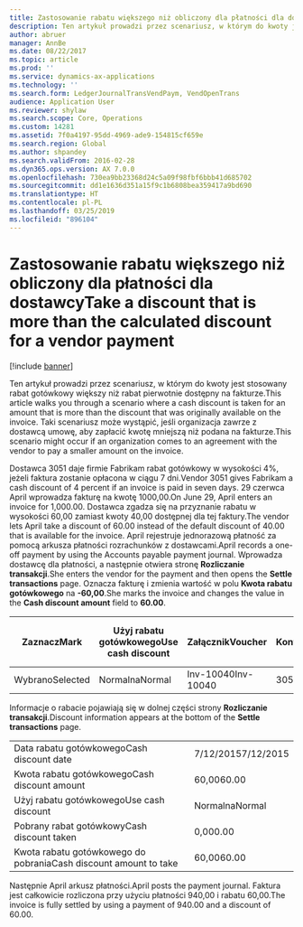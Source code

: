 ```yaml
---
title: Zastosowanie rabatu większego niż obliczony dla płatności dla dostawcy
description: Ten artykuł prowadzi przez scenariusz, w którym do kwoty jest stosowany rabat gotówkowy większy niż rabat pierwotnie dostępny na fakturze. Taki scenariusz może wystąpić, jeśli organizacja zawrze z dostawcą umowę, aby zapłacić kwotę mniejszą niż podana na fakturze.
author: abruer
manager: AnnBe
ms.date: 08/22/2017
ms.topic: article
ms.prod: ''
ms.service: dynamics-ax-applications
ms.technology: ''
ms.search.form: LedgerJournalTransVendPaym, VendOpenTrans
audience: Application User
ms.reviewer: shylaw
ms.search.scope: Core, Operations
ms.custom: 14281
ms.assetid: 7f0a4197-95dd-4969-ade9-154815cf659e
ms.search.region: Global
ms.author: shpandey
ms.search.validFrom: 2016-02-28
ms.dyn365.ops.version: AX 7.0.0
ms.openlocfilehash: 730ea9bb23368d24c5a09f98fbf6bbb41d685702
ms.sourcegitcommit: dd1e1636d351a15f9c1b6808bea359417a9bd690
ms.translationtype: HT
ms.contentlocale: pl-PL
ms.lasthandoff: 03/25/2019
ms.locfileid: "896104"
---
```

# <a name="take-a-discount-that-is-more-than-the-calculated-discount-for-a-vendor-payment"></a><span data-ttu-id="56ed4-104">Zastosowanie rabatu większego niż obliczony dla płatności dla dostawcy</span><span class="sxs-lookup"><span data-stu-id="56ed4-104">Take a discount that is more than the calculated discount for a vendor payment</span></span>

[!include [banner](../includes/banner.md)]

<span data-ttu-id="56ed4-105">Ten artykuł prowadzi przez scenariusz, w którym do kwoty jest stosowany rabat gotówkowy większy niż rabat pierwotnie dostępny na fakturze.</span><span class="sxs-lookup"><span data-stu-id="56ed4-105">This article walks you through a scenario where a cash discount is taken for an amount that is more than the discount that was originally available on the invoice.</span></span> <span data-ttu-id="56ed4-106">Taki scenariusz może wystąpić, jeśli organizacja zawrze z dostawcą umowę, aby zapłacić kwotę mniejszą niż podana na fakturze.</span><span class="sxs-lookup"><span data-stu-id="56ed4-106">This scenario might occur if an organization comes to an agreement with the vendor to pay a smaller amount on the invoice.</span></span> 

<span data-ttu-id="56ed4-107">Dostawca 3051 daje firmie Fabrikam rabat gotówkowy w wysokości 4%, jeżeli faktura zostanie opłacona w ciągu 7 dni.</span><span class="sxs-lookup"><span data-stu-id="56ed4-107">Vendor 3051 gives Fabrikam a cash discount of 4 percent if an invoice is paid in seven days.</span></span> <span data-ttu-id="56ed4-108">29 czerwca April wprowadza fakturę na kwotę 1000,00.</span><span class="sxs-lookup"><span data-stu-id="56ed4-108">On June 29, April enters an invoice for 1,000.00.</span></span> <span data-ttu-id="56ed4-109">Dostawca zgadza się na przyznanie rabatu w wysokości 60,00 zamiast kwoty 40,00 dostępnej dla tej faktury.</span><span class="sxs-lookup"><span data-stu-id="56ed4-109">The vendor lets April take a discount of 60.00 instead of the default discount of 40.00 that is available for the invoice.</span></span> <span data-ttu-id="56ed4-110">April rejestruje jednorazową płatność za pomocą arkusza płatności rozrachunków z dostawcami.</span><span class="sxs-lookup"><span data-stu-id="56ed4-110">April records a one-off payment by using the Accounts payable payment journal.</span></span> <span data-ttu-id="56ed4-111">Wprowadza dostawcę dla płatności, a następnie otwiera stronę **Rozliczanie transakcji**.</span><span class="sxs-lookup"><span data-stu-id="56ed4-111">She enters the vendor for the payment and then opens the **Settle transactions** page.</span></span> <span data-ttu-id="56ed4-112">Oznacza fakturę i zmienia wartość w polu **Kwota rabatu gotówkowego** na **-60,00**.</span><span class="sxs-lookup"><span data-stu-id="56ed4-112">She marks the invoice and changes the value in the **Cash discount amount** field to **60.00**.</span></span>

| <span data-ttu-id="56ed4-113">Zaznacz</span><span class="sxs-lookup"><span data-stu-id="56ed4-113">Mark</span></span>     | <span data-ttu-id="56ed4-114">Użyj rabatu gotówkowego</span><span class="sxs-lookup"><span data-stu-id="56ed4-114">Use cash discount</span></span> | <span data-ttu-id="56ed4-115">Załącznik</span><span class="sxs-lookup"><span data-stu-id="56ed4-115">Voucher</span></span>   | <span data-ttu-id="56ed4-116">Konto</span><span class="sxs-lookup"><span data-stu-id="56ed4-116">Account</span></span> | <span data-ttu-id="56ed4-117">Data</span><span class="sxs-lookup"><span data-stu-id="56ed4-117">Date</span></span>      | <span data-ttu-id="56ed4-118">Data wymagalności</span><span class="sxs-lookup"><span data-stu-id="56ed4-118">Due date</span></span>  | <span data-ttu-id="56ed4-119">Faktura</span><span class="sxs-lookup"><span data-stu-id="56ed4-119">Invoice</span></span> | <span data-ttu-id="56ed4-120">Kwota w walucie transakcji</span><span class="sxs-lookup"><span data-stu-id="56ed4-120">Amount in transaction currency</span></span> | <span data-ttu-id="56ed4-121">Waluta</span><span class="sxs-lookup"><span data-stu-id="56ed4-121">Currency</span></span> | <span data-ttu-id="56ed4-122">Kwota do rozliczenia</span><span class="sxs-lookup"><span data-stu-id="56ed4-122">Amount to settle</span></span> |
|----------|-------------------|-----------|---------|-----------|-----------|---------|--------------------------------|----------|------------------|
| <span data-ttu-id="56ed4-123">Wybrano</span><span class="sxs-lookup"><span data-stu-id="56ed4-123">Selected</span></span> | <span data-ttu-id="56ed4-124">Normalna</span><span class="sxs-lookup"><span data-stu-id="56ed4-124">Normal</span></span>            | <span data-ttu-id="56ed4-125">Inv-10040</span><span class="sxs-lookup"><span data-stu-id="56ed4-125">Inv-10040</span></span> | <span data-ttu-id="56ed4-126">3051</span><span class="sxs-lookup"><span data-stu-id="56ed4-126">3051</span></span>    | <span data-ttu-id="56ed4-127">6/29/2015</span><span class="sxs-lookup"><span data-stu-id="56ed4-127">6/29/2015</span></span> | <span data-ttu-id="56ed4-128">7/29/2015</span><span class="sxs-lookup"><span data-stu-id="56ed4-128">7/29/2015</span></span> | <span data-ttu-id="56ed4-129">10040</span><span class="sxs-lookup"><span data-stu-id="56ed4-129">10040</span></span>   | <span data-ttu-id="56ed4-130">1000,00</span><span class="sxs-lookup"><span data-stu-id="56ed4-130">1,000.00</span></span>                       | <span data-ttu-id="56ed4-131">USD</span><span class="sxs-lookup"><span data-stu-id="56ed4-131">USD</span></span>      | <span data-ttu-id="56ed4-132">940,00</span><span class="sxs-lookup"><span data-stu-id="56ed4-132">940.00</span></span>           |

<span data-ttu-id="56ed4-133">Informacje o rabacie pojawiają się w dolnej części strony **Rozliczanie transakcji**.</span><span class="sxs-lookup"><span data-stu-id="56ed4-133">Discount information appears at the bottom of the **Settle transactions** page.</span></span>

|                              |           |
|------------------------------|-----------|
| <span data-ttu-id="56ed4-134">Data rabatu gotówkowego</span><span class="sxs-lookup"><span data-stu-id="56ed4-134">Cash discount date</span></span>           | <span data-ttu-id="56ed4-135">7/12/2015</span><span class="sxs-lookup"><span data-stu-id="56ed4-135">7/12/2015</span></span> |
| <span data-ttu-id="56ed4-136">Kwota rabatu gotówkowego</span><span class="sxs-lookup"><span data-stu-id="56ed4-136">Cash discount amount</span></span>         | <span data-ttu-id="56ed4-137">60,00</span><span class="sxs-lookup"><span data-stu-id="56ed4-137">60.00</span></span>     |
| <span data-ttu-id="56ed4-138">Użyj rabatu gotówkowego</span><span class="sxs-lookup"><span data-stu-id="56ed4-138">Use cash discount</span></span>            | <span data-ttu-id="56ed4-139">Normalna</span><span class="sxs-lookup"><span data-stu-id="56ed4-139">Normal</span></span>    |
| <span data-ttu-id="56ed4-140">Pobrany rabat gotówkowy</span><span class="sxs-lookup"><span data-stu-id="56ed4-140">Cash discount taken</span></span>          | <span data-ttu-id="56ed4-141">0,00</span><span class="sxs-lookup"><span data-stu-id="56ed4-141">0.00</span></span>      |
| <span data-ttu-id="56ed4-142">Kwota rabatu gotówkowego do pobrania</span><span class="sxs-lookup"><span data-stu-id="56ed4-142">Cash discount amount to take</span></span> | <span data-ttu-id="56ed4-143">60,00</span><span class="sxs-lookup"><span data-stu-id="56ed4-143">60.00</span></span>     |

<span data-ttu-id="56ed4-144">Następnie April arkusz płatności.</span><span class="sxs-lookup"><span data-stu-id="56ed4-144">April posts the payment journal.</span></span> <span data-ttu-id="56ed4-145">Faktura jest całkowicie rozliczona przy użyciu płatności 940,00 i rabatu 60,00.</span><span class="sxs-lookup"><span data-stu-id="56ed4-145">The invoice is fully settled by using a payment of 940.00 and a discount of 60.00.</span></span>



